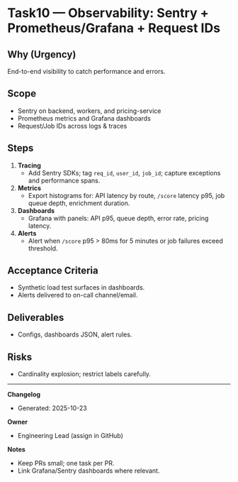 # Task10 — Observability: Sentry + Prometheus/Grafana + Request IDs

## Why (Urgency)

End-to-end visibility to catch performance and errors.

## Scope

- Sentry on backend, workers, and pricing-service
- Prometheus metrics and Grafana dashboards
- Request/Job IDs across logs & traces

## Steps

1. **Tracing**
   - Add Sentry SDKs; tag `req_id`, `user_id`, `job_id`; capture exceptions and performance spans.
2. **Metrics**
   - Export histograms for: API latency by route, `/score` latency p95, job queue depth, enrichment duration.
3. **Dashboards**
   - Grafana with panels: API p95, queue depth, error rate, pricing latency.
4. **Alerts**
   - Alert when `/score` p95 > 80ms for 5 minutes or job failures exceed threshold.

## Acceptance Criteria

- Synthetic load test surfaces in dashboards.
- Alerts delivered to on-call channel/email.

## Deliverables

- Configs, dashboards JSON, alert rules.

## Risks

- Cardinality explosion; restrict labels carefully.

---

**Changelog**

- Generated: 2025-10-23

**Owner**

- Engineering Lead (assign in GitHub)

**Notes**

- Keep PRs small; one task per PR.
- Link Grafana/Sentry dashboards where relevant.
